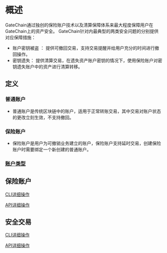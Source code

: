 # 概述

GateChain通过独创的保险账户技术以及清算保障体系来最大程度保障用户在GateChain上的资产安全。 
GateChain针对内最典型的两类安全问题的分别提供对应保障措施：

- 账户密钥被盗 ： 提供可撤回交易，支持交易提醒并给用户充分的时间进行撤回操作。
- 密钥遗失：	提供清算交易，在遗失资产账户密钥的情况下，使用保险账户对密钥遗失账户中的资产进行清算转移。

## 定义

### 普通账户

- 普通账户是传统区块链中的账户，适用于正常转账交易，其中交易对账户状态的更改立刻生效，不支持撤回。

### 保险账户

- 保险账户是用户为可撤销业务建立的账户，保险账户支持延时交易，创建保险账户时需要绑定一个新创建的普通账户。

### [账户类型](../developers/cli/account.md)

## 保险账户

[CLI详细操作](../developers/cli/vault-account.md)

[API详细操作](../developers/api/vault-account.md)

## 安全交易

[CLI详细操作](../developers/cli/revocable-tx.md)

[API详细操作](../developers/api/revocable-tx.md)
